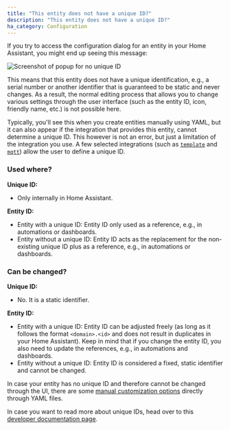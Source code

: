 ```yaml
---
title: "This entity does not have a unique ID?"
description: "This entity does not have a unique ID?"
ha_category: Configuration
---
```


If you try to access the configuration dialog for an entity in your Home Assistant, you might end up seeing this message:

![Screenshot of popup for no unique ID](/images/faq/faq_no_unique_id.jpg)

This means that this entity does not have a unique identification, e.g., a serial number or another identifier that is guaranteed to be static and never changes. As a result, the normal editing process that allows you to change various settings through the user interface (such as the entity ID, icon, friendly name, etc.) is not possible here.

Typically, you'll see this when you create entities manually using YAML, but it can also appear if the integration that provides this entity, cannot determine a unique ID. This however is not an error, but just a limitation of the integration you use. A few selected integrations (such as [`template`](/integrations/template/) and [`mqtt`](/integrations/mqtt/)) allow the user to define a unique ID.

### Used where?

**Unique ID:**

- Only internally in Home Assistant.

**Entity ID:**

- Entity with a unique ID: Entity ID only used as a reference, e.g., in automations or dashboards.
- Entity without a unique ID: Entity ID acts as the replacement for the non-existing unique ID plus as a reference, e.g., in automations or dashboards.

### Can be changed?

**Unique ID:**

- No. It is a static identifier.

**Entity ID:**

- Entity with a unique ID: Entity ID can be adjusted freely (as long as it follows the format `<domain>.<id>` and does not result in duplicates in your Home Assistant). Keep in mind that if you change the entity ID, you also need to update the references, e.g., in automations and dashboards.<br>
- Entity without a unique ID: Entity ID is considered a fixed, static identifier and cannot be changed.

In case your entity has no unique ID and therefore cannot be changed through the UI, there are some [manual customization options](/docs/configuration/customizing-devices) directly through YAML files.

In case you want to read more about unique IDs, head over to this [developer documentation page](https://developers.home-assistant.io/docs/entity_registry_index/).
